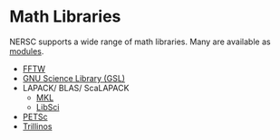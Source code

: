# Math Libraries

NERSC supports a wide range of math libraries. Many are available
as [modules](../../environment/index.md).

 * [FFTW](./fftw/index.md)
 * [GNU Science Library (GSL)](https://www.gnu.org/s/gsl/manual/gsl-ref.html)
 * LAPACK/ BLAS/ ScaLAPACK
    * [MKL](./mkl/index.md)
    * [LibSci](./libsci/index.md)
 * [PETSc](./petsc/index.md)
 * [Trillinos](https://trilinos.github.io)
